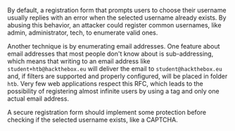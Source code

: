 By default, a registration form that prompts users to choose their username usually replies with an error when the selected username already exists. By abusing this behavior, an attacker could register common usernames, like admin, administrator, tech, to enumerate valid ones.

Another technique is by enumerating email addresses. One feature about email addresses that most people don't know about is sub-addressing, which means that writing to an email address like `student+htb@hackthebox.eu` will deliver the email to `student@hackthebox.eu` and, if filters are supported and properly configured, will be placed in folder `htb`. Very few web applications respect this RFC, which leads to the possibility of registering almost infinite users by using a tag and only one actual email address.

A secure registration form should implement some protection before checking if the selected username exists, like a CAPTCHA.